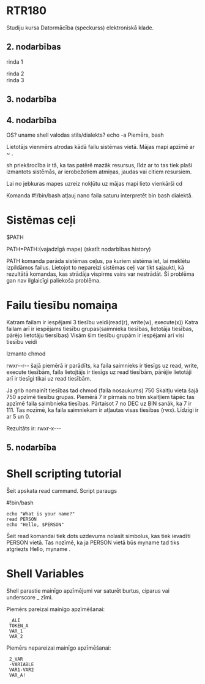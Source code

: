 # RTR180

Studiju kursa Datormācība (speckurss) elektroniskā klade.

## 2. nodarbības
rinda 1  

rinda 2  
rinda 3  

## 3. nodarbība







## 4. nodarbība
 
 OS? uname
 shell valodas stils/dialekts? echo -a
 Piemērs, bash
 
 Lietotājs vienmērs atrodas kādā failu sistēmas vietā. Mājas mapi apzīmē ar ~ .
 
 sh priekšrocība ir tā, ka tas patērē mazāk resursus, līdz ar to tas tiek plaši izmantots sistēmās,
 ar ierobežotiem atmiņas, jaudas vai citiem resursiem.

Lai no jebkuras mapes uzreiz nokļūtu uz mājas mapi lieto vienkārši cd

Komanda #!/bin/bash atļauj nano faila saturu interpretēt bin bash dialektā.

# Sistēmas ceļi

$PATH

PATH=PATH:(vajadzīgā mape) (skatīt nodarbības history)

PATH komanda parāda sistēmas ceļus, pa kuriem sistēma iet, lai meklētu izpildāmos failus.
Lietojot to nepareizi sistēmas ceļi var tikt  sajaukti, kā rezultātā komandas, kas strādāja vispirms vairs var nestrādāt. Šī problēma gan nav ilglaicīgi paliekoša problēma.

# Failu tiesību nomaiņa

Katram failam ir iespējami 3 tiesību veidi(read(r), write(w), execute(x))
Katra failam arī ir iespējams tiesību grupas(saimnieka tiesības, lietotāja tiesības, pārējo lietotāju tiersības)
Visām šim tiesību grupām ir iespējami arī visi tiesību veidi

Izmanto chmod

rwxr--r-- šajā piemērā ir parādīts, ka faila saimnieks ir tiesīgs uz read, write, execute tiesībām, faila lietojtājs ir tiesīgs uz read tiesībām, pārējie lietotāji arī ir tiesīgi tikai uz read tiesībām.

Ja grib nomainīt tiesības tad chmod (faila nosaukums) 750
Skaitļu vieta šajā 750 apzīmē tiesību grupas. Piemērā 7 ir pirmais no trim skaitļiem tāpēc tas apzīmē faila saimbnieka tiesības. Pārtaisot 7 no DEC uz BIN sanāk, ka 7 ir 111. Tas nozīmē, ka faila saimniekam ir atļautas visas tiesības (rwx). Līdzīgi ir ar 5 un 0.

Rezultāts ir:
rwxr-x---


##  5. nodarbība

  # Shell scripting tutorial
  
   Šeit apskata read cammand. Script paraugs
   
   #!bin/bash
   
    echo "What is your name?"
    read PERSON
    echo "Hello, $PERSON"
   
   Šeit read komandai tiek dots uzdevums nolasīt simbolus, kas tiek ievadīti PERSON vietā. Tas nozīmē, ka ja PERSON vietā būs  myname tad tiks atgriezts Hello, myname .
   
   
   # Shell Variables
   
   Shell parastie mainīgo apzīmējumi var saturēt burtus, ciparus vai underscore _ zīmi.
   
   Piemērs pareizai mainīgo apzīmēšanai:
   
     _ALI
     TOKEN_A
     VAR_1
     VAR_2
     
   Piemērs nepareizai mainīgo apzīmēšanai:
   
     2_VAR
     -VARIABLE
     VAR1-VAR2
     VAR_A!
   
